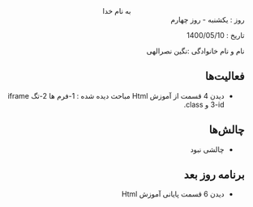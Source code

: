 <div dir="rtl" align="center">
به نام خدا
</div>
<div dir="rtl" align="right">
روز : یکشنبه - روز چهارم

تاریخ : 1400/05/10

نام و نام خانوادگی :نگین نصرالهی

## فعالیت‌ها
* دیدن 4 قسمت از آموزش Html
  مباحث دیده شده :
                  1-فرم ها
                  2-تگ iframe
                  3-id و class.
## چالش‌ها
* چالشی نبود
## برنامه روز بعد
* دیدن 6 قسمت پایانی آموزش Html
</div>

